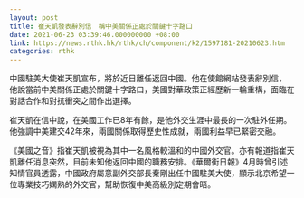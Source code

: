 ```yaml
---
layout: post
title: 崔天凱發表辭別信　稱中美關係正處於關鍵十字路口
date: 2021-06-23 03:39:46.000000000 +08:00
link: https://news.rthk.hk/rthk/ch/component/k2/1597181-20210623.htm
categories: rthk
---
```


中國駐美大使崔天凱宣布，將於近日離任返回中國。他在使館網站發表辭別信， 他說當前中美關係正處於關鍵十字路口，美國對華政策正經歷新一輪重構，面臨在對話合作和對抗衝突之間作出選擇。

崔天凱在信中說，在美國工作已8年有餘，是他外交生涯中最長的一次駐外任期。他強調中美建交42年來，兩國關係取得歷史性成就，兩國利益早已緊密交融。

《美國之音》指崔天凱被視為其中一名風格較溫和的中國外交官。亦有報道指崔天凱離任消息突然，目前未知他返回中國的職務安排。《華爾街日報》4月時曾引述知情官員透露，中國政府屬意副外交部長秦剛出任中國駐美大使，顯示北京希望一位專業技巧嫻熟的外交官，幫助恢復中美高級別定期會晤。
